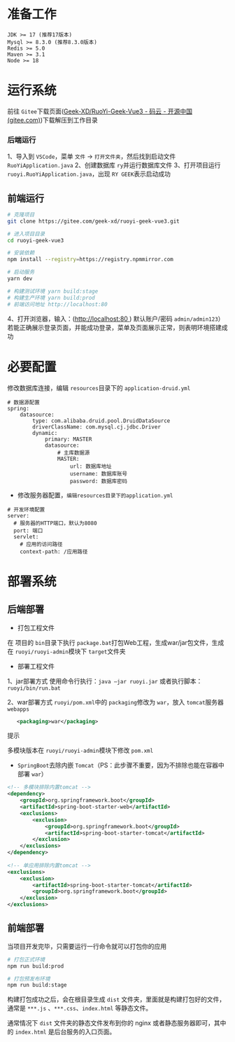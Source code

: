 # 准备工作

```
JDK >= 17 (推荐17版本)
Mysql >= 8.3.0 (推荐8.3.0版本)
Redis >= 5.0
Maven >= 3.1
Node >= 18
```

# 运行系统

前往 `Gitee`下载页面([Geek-XD/RuoYi-Geek-Vue3 - 码云 - 开源中国 (gitee.com)](https://gitee.com/geek-xd/ruoyi-geek-vue3))下载解压到工作目录

### 后端运行

1、导入到 `VSCode`，菜单 `文件` -> `打开文件夹`，然后找到启动文件 `RuoYiApplication.java`
2、创建数据库 `ry`并运行数据库文件
3、打开项目运行 `ruoyi.RuoYiApplication.java`，出现 `RY GEEK`表示启动成功

## 前端运行

```bash
# 克隆项目
git clone https://gitee.com/geek-xd/ruoyi-geek-vue3.git

# 进入项目目录
cd ruoyi-geek-vue3

# 安装依赖
npm install --registry=https://registry.npmmirror.com

# 启动服务
yarn dev

# 构建测试环境 yarn build:stage
# 构建生产环境 yarn build:prod
# 前端访问地址 http://localhost:80
```

4、打开浏览器，输入：([http://localhost:80 ](http://localhost/)) 默认账户/密码 `admin/admin123`）
若能正确展示登录页面，并能成功登录，菜单及页面展示正常，则表明环境搭建成功

# 必要配置

修改数据库连接，编辑 `resources`目录下的 `application-druid.yml`

```
# 数据源配置
spring:
    datasource:
        type: com.alibaba.druid.pool.DruidDataSource
        driverClassName: com.mysql.cj.jdbc.Driver
        dynamic:
            primary: MASTER
            datasource:
                # 主库数据源
                MASTER:
                    url: 数据库地址
                    username: 数据库账号
                    password: 数据库密码
```

* 修改服务器配置，`编辑resources目录下的application.yml`

```
# 开发环境配置
server:
  # 服务器的HTTP端口，默认为8080
  port: 端口
  servlet:
    # 应用的访问路径
    context-path: /应用路径
```

# 部署系统

## 后端部署

* 打包工程文件

在 项目的 `bin`目录下执行 `package.bat`打包Web工程，生成war/jar包文件，生成在 `ruoyi/ruoyi-admin`模块下 `target`文件夹

* 部署工程文件

1、jar部署方式
使用命令行执行：`java –jar ruoyi.jar` 或者执行脚本：`ruoyi/bin/run.bat`

2、war部署方式
`ruoyi/pom.xml`中的 `packaging`修改为 `war`，放入 `tomcat`服务器 `webapps`

```xml
   <packaging>war</packaging>
```

提示

多模块版本在 `ruoyi/ruoyi-admin`模块下修改 `pom.xml`

* `SpringBoot`去除内嵌 `Tomcat`（PS：此步骤不重要，因为不排除也能在容器中部署 `war`）

```xml
<!-- 多模块排除内置tomcat -->
<dependency>
	<groupId>org.springframework.boot</groupId>
	<artifactId>spring-boot-starter-web</artifactId>
	<exclusions>
		<exclusion>
			<groupId>org.springframework.boot</groupId>
			<artifactId>spring-boot-starter-tomcat</artifactId>
		</exclusion>
	</exclusions>
</dependency>
	
<!-- 单应用排除内置tomcat -->	
<exclusions>
	<exclusion>
		<artifactId>spring-boot-starter-tomcat</artifactId>
		<groupId>org.springframework.boot</groupId>
	</exclusion>
</exclusions>
```

## 前端部署

当项目开发完毕，只需要运行一行命令就可以打包你的应用

```bash
# 打包正式环境
npm run build:prod

# 打包预发布环境
npm run build:stage
```

构建打包成功之后，会在根目录生成 `dist` 文件夹，里面就是构建打包好的文件，通常是 `***.js` 、`***.css`、`index.html` 等静态文件。

通常情况下 `dist` 文件夹的静态文件发布到你的 nginx 或者静态服务器即可，其中的 `index.html` 是后台服务的入口页面。
